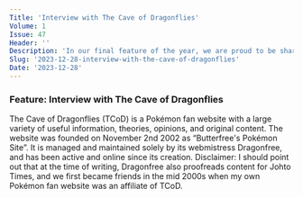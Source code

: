 ```yaml
---
Title: 'Interview with The Cave of Dragonflies'
Volume: 1
Issue: 47
Header: ''
Description: 'In our final feature of the year, we are proud to be sharing an interview with Dragonfree of The Cave of Dragonflies, a classic Pokémon website with a long history dating back to the early 2000s'
Slug: '2023-12-28-interview-with-the-cave-of-dragonflies'
Date: '2023-12-28'
---
```

### Feature: Interview with The Cave of Dragonflies
The Cave of Dragonflies (TCoD) is a Pokémon fan website with a large variety of useful information, theories, opinions, and original content. The website was founded on November 2nd 2002 as “Butterfree's Pokémon Site”. It is managed and maintained solely by its webmistress Dragonfree, and has been active and online since its creation.
Disclaimer: I should point out that at the time of writing, Dragonfree also proofreads content for Johto Times, and we first became friends in the mid 2000s when my own Pokémon fan website was an affiliate of TCoD.